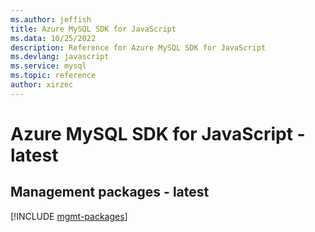 ```yaml
---
ms.author: jeffish
title: Azure MySQL SDK for JavaScript
ms.data: 10/25/2022
description: Reference for Azure MySQL SDK for JavaScript
ms.devlang: javascript
ms.service: mysql
ms.topic: reference
author: xirzec
---
```

# Azure MySQL SDK for JavaScript - latest

## Management packages - latest
[!INCLUDE [mgmt-packages](mysql-mgmt-index.md)]